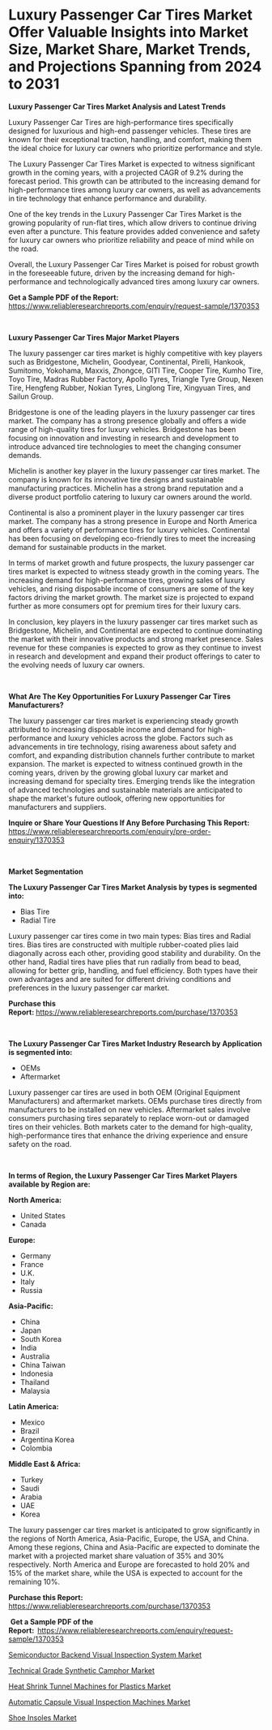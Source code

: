 <p><h1>Luxury Passenger Car Tires Market Offer Valuable Insights into Market Size, Market Share, Market Trends, and Projections Spanning from 2024 to 2031</h1></p><p><strong>Luxury Passenger Car Tires Market Analysis and Latest Trends</strong></p>
<p><p>Luxury Passenger Car Tires are high-performance tires specifically designed for luxurious and high-end passenger vehicles. These tires are known for their exceptional traction, handling, and comfort, making them the ideal choice for luxury car owners who prioritize performance and style.</p><p>The Luxury Passenger Car Tires Market is expected to witness significant growth in the coming years, with a projected CAGR of 9.2% during the forecast period. This growth can be attributed to the increasing demand for high-performance tires among luxury car owners, as well as advancements in tire technology that enhance performance and durability.</p><p>One of the key trends in the Luxury Passenger Car Tires Market is the growing popularity of run-flat tires, which allow drivers to continue driving even after a puncture. This feature provides added convenience and safety for luxury car owners who prioritize reliability and peace of mind while on the road.</p><p>Overall, the Luxury Passenger Car Tires Market is poised for robust growth in the foreseeable future, driven by the increasing demand for high-performance and technologically advanced tires among luxury car owners.</p></p>
<p><strong>Get a Sample PDF of the Report:&nbsp;</strong> <a href="https://www.reliableresearchreports.com/enquiry/request-sample/1370353">https://www.reliableresearchreports.com/enquiry/request-sample/1370353</a></p>
<p>&nbsp;</p>
<p><strong>Luxury Passenger Car Tires Major Market Players</strong></p>
<p><p>The luxury passenger car tires market is highly competitive with key players such as Bridgestone, Michelin, Goodyear, Continental, Pirelli, Hankook, Sumitomo, Yokohama, Maxxis, Zhongce, GITI Tire, Cooper Tire, Kumho Tire, Toyo Tire, Madras Rubber Factory, Apollo Tyres, Triangle Tyre Group, Nexen Tire, Hengfeng Rubber, Nokian Tyres, Linglong Tire, Xingyuan Tires, and Sailun Group.</p><p>Bridgestone is one of the leading players in the luxury passenger car tires market. The company has a strong presence globally and offers a wide range of high-quality tires for luxury vehicles. Bridgestone has been focusing on innovation and investing in research and development to introduce advanced tire technologies to meet the changing consumer demands.</p><p>Michelin is another key player in the luxury passenger car tires market. The company is known for its innovative tire designs and sustainable manufacturing practices. Michelin has a strong brand reputation and a diverse product portfolio catering to luxury car owners around the world.</p><p>Continental is also a prominent player in the luxury passenger car tires market. The company has a strong presence in Europe and North America and offers a variety of performance tires for luxury vehicles. Continental has been focusing on developing eco-friendly tires to meet the increasing demand for sustainable products in the market.</p><p>In terms of market growth and future prospects, the luxury passenger car tires market is expected to witness steady growth in the coming years. The increasing demand for high-performance tires, growing sales of luxury vehicles, and rising disposable income of consumers are some of the key factors driving the market growth. The market size is projected to expand further as more consumers opt for premium tires for their luxury cars.</p><p>In conclusion, key players in the luxury passenger car tires market such as Bridgestone, Michelin, and Continental are expected to continue dominating the market with their innovative products and strong market presence. Sales revenue for these companies is expected to grow as they continue to invest in research and development and expand their product offerings to cater to the evolving needs of luxury car owners.</p></p>
<p>&nbsp;</p>
<p><strong>What Are The Key Opportunities For Luxury Passenger Car Tires Manufacturers?</strong></p>
<p><p>The luxury passenger car tires market is experiencing steady growth attributed to increasing disposable income and demand for high-performance and luxury vehicles across the globe. Factors such as advancements in tire technology, rising awareness about safety and comfort, and expanding distribution channels further contribute to market expansion. The market is expected to witness continued growth in the coming years, driven by the growing global luxury car market and increasing demand for specialty tires. Emerging trends like the integration of advanced technologies and sustainable materials are anticipated to shape the market's future outlook, offering new opportunities for manufacturers and suppliers.</p></p>
<p><strong>Inquire or Share Your Questions If Any Before Purchasing This Report:</strong> <a href="https://www.reliableresearchreports.com/enquiry/pre-order-enquiry/1370353">https://www.reliableresearchreports.com/enquiry/pre-order-enquiry/1370353</a></p>
<p>&nbsp;</p>
<p><strong>Market Segmentation</strong></p>
<p><strong>The Luxury Passenger Car Tires Market Analysis by types is segmented into:</strong></p>
<p><ul><li>Bias Tire</li><li>Radial Tire</li></ul></p>
<p><p>Luxury passenger car tires come in two main types: Bias tires and Radial tires. Bias tires are constructed with multiple rubber-coated plies laid diagonally across each other, providing good stability and durability. On the other hand, Radial tires have plies that run radially from bead to bead, allowing for better grip, handling, and fuel efficiency. Both types have their own advantages and are suited for different driving conditions and preferences in the luxury passenger car market.</p></p>
<p><strong>Purchase this Report:&nbsp;</strong><a href="https://www.reliableresearchreports.com/purchase/1370353">https://www.reliableresearchreports.com/purchase/1370353</a></p>
<p>&nbsp;</p>
<p><strong>The Luxury Passenger Car Tires Market Industry Research by Application is segmented into:</strong></p>
<p><ul><li>OEMs</li><li>Aftermarket</li></ul></p>
<p><p>Luxury passenger car tires are used in both OEM (Original Equipment Manufacturers) and aftermarket markets. OEMs purchase tires directly from manufacturers to be installed on new vehicles. Aftermarket sales involve consumers purchasing tires separately to replace worn-out or damaged tires on their vehicles. Both markets cater to the demand for high-quality, high-performance tires that enhance the driving experience and ensure safety on the road.</p></p>
<p>&nbsp;</p>
<p><strong>In terms of Region, the Luxury Passenger Car Tires Market Players available by Region are:</strong></p>
<p>
    <p> <strong> North America: </strong>
        <ul>
            <li>United States</li>
            <li>Canada</li>
        </ul>
        </p> 
    <p> <strong> Europe: </strong>
        <ul>
            <li>Germany</li>
            <li>France</li>
            <li>U.K.</li>
            <li>Italy</li>
            <li>Russia</li>
        </ul>
        </p> 
    <p> <strong> Asia-Pacific: </strong>
        <ul>
            <li>China</li>
            <li>Japan</li>
            <li>South Korea</li>
            <li>India</li>
            <li>Australia</li>
            <li>China Taiwan</li>
            <li>Indonesia</li>
            <li>Thailand</li>
            <li>Malaysia</li>
        </ul>
        </p> 
    <p> <strong> Latin America: </strong>
        <ul>
            <li>Mexico</li>
            <li>Brazil</li>
            <li>Argentina Korea</li>
            <li>Colombia</li>
        </ul>
        </p> 
    <p> <strong> Middle East & Africa: </strong>
        <ul>
            <li>Turkey</li>
            <li>Saudi</li>
            <li>Arabia</li>
            <li>UAE</li>
            <li>Korea</li>
        </ul>
    </p>
    </p>
<p><p>The luxury passenger car tires market is anticipated to grow significantly in the regions of North America, Asia-Pacific, Europe, the USA, and China. Among these regions, China and Asia-Pacific are expected to dominate the market with a projected market share valuation of 35% and 30% respectively. North America and Europe are forecasted to hold 20% and 15% of the market share, while the USA is expected to account for the remaining 10%.</p></p>
<p><strong>Purchase this Report: </strong><a href="https://www.reliableresearchreports.com/purchase/1370353">https://www.reliableresearchreports.com/purchase/1370353</a></p>
<p>&nbsp;<strong>Get a Sample PDF of the Report:&nbsp;&nbsp;</strong><a href="https://www.reliableresearchreports.com/enquiry/request-sample/1370353">https://www.reliableresearchreports.com/enquiry/request-sample/1370353</a></p>
<p><strong></strong></p>
<p><p><a href="https://medium.com/@jordyhansen565/semiconductor-backend-visual-inspection-system-market-furnishes-information-on-market-share-market-fdb1707059e2">Semiconductor Backend Visual Inspection System Market</a></p><p><a href="https://github.com/rahu1506/Market-Research-Report-List-2/blob/main/technical-grade-synthetic-camphor-market.md">Technical Grade Synthetic Camphor Market</a></p><p><a href="https://medium.com/@jordyhansen565/heat-shrink-tunnel-machines-for-plastics-market-size-cagr-trends-2024-2030-6309d98b2c52">Heat Shrink Tunnel Machines for Plastics Market</a></p><p><a href="https://medium.com/@jordyhansen565/automatic-capsule-visual-inspection-machines-market-size-market-outlook-and-market-forecast-2024-c1d4c710a220">Automatic Capsule Visual Inspection Machines Market</a></p><p><a href="https://github.com/FassouRP/Market-Research-Report-List-3/blob/main/shoe-insoles-market.md">Shoe Insoles Market</a></p></p>